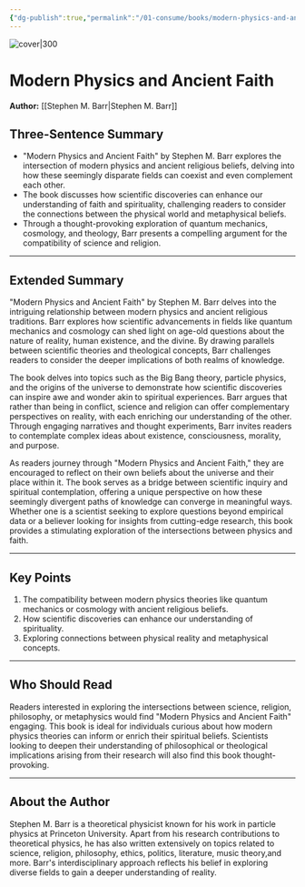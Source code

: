 ```yaml
---
{"dg-publish":true,"permalink":"/01-consume/books/modern-physics-and-ancient-faith/","title":"Modern Physics and Ancient Faith","tags":["religion","science","scientific-materialism","physics","faith"]}
---
```



![cover|300](https://m.media-amazon.com/images/I/71rY2XnpPVL._SL1500_.jpg)

# Modern Physics and Ancient Faith
**Author:** [[Stephen M. Barr\|Stephen M. Barr]]

## Three-Sentence Summary
- "Modern Physics and Ancient Faith" by Stephen M. Barr explores the intersection of modern physics and ancient religious beliefs, delving into how these seemingly disparate fields can coexist and even complement each other.
- The book discusses how scientific discoveries can enhance our understanding of faith and spirituality, challenging readers to consider the connections between the physical world and metaphysical beliefs.
- Through a thought-provoking exploration of quantum mechanics, cosmology, and theology, Barr presents a compelling argument for the compatibility of science and religion.

---

## Extended Summary
"Modern Physics and Ancient Faith" by Stephen M. Barr delves into the intriguing relationship between modern physics and ancient religious traditions. Barr explores how scientific advancements in fields like quantum mechanics and cosmology can shed light on age-old questions about the nature of reality, human existence, and the divine. By drawing parallels between scientific theories and theological concepts, Barr challenges readers to consider the deeper implications of both realms of knowledge.

The book delves into topics such as the Big Bang theory, particle physics, and the origins of the universe to demonstrate how scientific discoveries can inspire awe and wonder akin to spiritual experiences. Barr argues that rather than being in conflict, science and religion can offer complementary perspectives on reality, with each enriching our understanding of the other. Through engaging narratives and thought experiments, Barr invites readers to contemplate complex ideas about existence, consciousness, morality, and purpose.

As readers journey through "Modern Physics and Ancient Faith," they are encouraged to reflect on their own beliefs about the universe and their place within it. The book serves as a bridge between scientific inquiry and spiritual contemplation, offering a unique perspective on how these seemingly divergent paths of knowledge can converge in meaningful ways. Whether one is a scientist seeking to explore questions beyond empirical data or a believer looking for insights from cutting-edge research, this book provides a stimulating exploration of the intersections between physics and faith.

---

## Key Points
1. The compatibility between modern physics theories like quantum mechanics or cosmology with ancient religious beliefs.
2. How scientific discoveries can enhance our understanding of spirituality.
3. Exploring connections between physical reality and metaphysical concepts.

---

## Who Should Read
Readers interested in exploring the intersections between science, religion, philosophy, or metaphysics would find "Modern Physics and Ancient Faith" engaging. This book is ideal for individuals curious about how modern physics theories can inform or enrich their spiritual beliefs. Scientists looking to deepen their understanding of philosophical or theological implications arising from their research will also find this book thought-provoking.

---

## About the Author
Stephen M. Barr is a theoretical physicist known for his work in particle physics at Princeton University. Apart from his research contributions to theoretical physics, he has also written extensively on topics related to science, religion, philosophy, ethics, politics, literature, music theory,and more. Barr's interdisciplinary approach reflects his belief in exploring diverse fields to gain a deeper understanding of reality.
